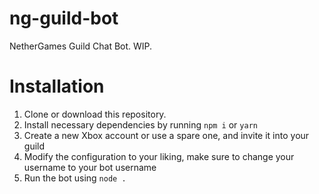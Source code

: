 # ng-guild-bot
NetherGames Guild Chat Bot. WIP.

# Installation

1. Clone or download this repository.
3. Install necessary dependencies by running `npm i` or `yarn`
4. Create a new Xbox account or use a spare one, and invite it into your guild
5. Modify the configuration to your liking, make sure to change your username to your bot username
6. Run the bot using `node .`
